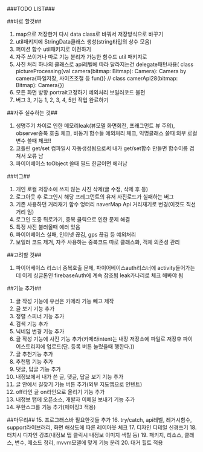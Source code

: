 
###TODO LIST###

##바로 할것##
1. map으로 저장한거 다시 data class로 바꿔서 저장방식으로 바꾸기
2. util패키지에 StringData클래스 생성(string타입의 상수 모음)
3. 퍼미션 함수 util패키지로 이전하기
4. 자주 쓰이거나 따로 기능 분리가 가능한 함수드 util 패키지로
5. 사진 처리 하나의 클래스로 api레벨에 따라 달라지는건 delegate패턴사용( class pictureProcessing(val camera(bitmap: Bitmap): Camera): Camera by camera{파일저장, 사이즈조절 등 fun()} // class camerApi28(bitmap: Bitmap): Camera{})
6. 모든 화면 방향 portrait고정하기 예외처리 보일러코드 불편
7. 버그 3, 기능 1, 2, 3, 4, 5번 작업 완료하기

##자주 실수하는 것##
1. 생명주기 차이로 인한 메모리leak(뷰모델 화면회전, 프래그먼트 뷰 주의), observer중복 호출 체크, 비동기 함수들 예외처리 체크, 익명클래스 쓸때 외부 로컬변수 쓸때 체크!!
2. 코틀린 get/set 컴파일시 자동생성됨으로써 내가 get/set함수 만들면 함수이름 겹쳐서 오류 남
3. 파이어베이스 toObject 쓸때 필드 한글이면 에러남

##버그##
1. 개인 로컬 저장소에 쓰지 않는 사진 삭제(글 수정, 삭제 후 등)
2. 로그아웃 후 로그인시 해당 프레그먼트의 유저 사진로드가 실패하는 버그
3. 기존 사용하던 거리재기 함수 엉터리 naverMap Api 거리재기로 변경(이것도 직선거리 임)
4. 로그인 도중 뒤로가기, 중복 클릭으로 인한 문제 해결
5. 특정 사진 불러올때 에러 있음
6. 파이어베이스 실패, 인터넷 끊김, gps 끊김 등 예외처리
7. 보일러 코드 제거, 자주 사용하는 중복코드 따로 클래스화, 객체 의존성 관리

##고려할 것##
1. 파이어베이스 리스너 중복호출 문제, 파이어베이스auth리스너에 activity들어가는데 이게 싱글톤인 firebaseAuth에 계속 참조됨 leak카나리로 체크 해봐야 됨

##기능 추가##
1. 글 작성 기능에 우선은 카메라 기능 빼고 제작
2. 글 보기 기능 추가
3. 정렬 스피너 기능 추가
4. 검색 기능 추가
5. 닉네임 변경 기능 추가
6. 글 작성 기능에 사진 기능 추가(카메라intent는 내장 저장소에 파일로 저장후 파이어스토리지에 업로드(단. 등록 버튼 눌렀을때 행한다.))
7. 글 추천기능 추가
8. 추천탭 기능 추가
9. 댓글, 답글 기능 추가
10. 내정보에서 내가 쓴 글, 댓글, 답글 보기 기능 추가
11. 글 안에서 길찾기 기능 버튼 추가(외부 지도앱으로 인텐트)
12. off라인 글 on라인으로 올리기 기능 추가
13. 내정보 탭에 오픈소스, 개발자 이메일 보내기 기능 추가
14. 무한스크롤 기능 추가(페이징3 적용)

##마무리##
15. 프로그래스바 필요한것들 추가
16. try/catch, api레벨, 레거시함수, support라이브러리, 화면 해상도에 따른 레이아웃 체크
17. 디자인 디테일 신경쓰기
18. 터치시 디자인 강조(내정보 탭 클릭시 내정보 이미지 색칠 등)
19. 패키지, 리소스, 클래스, 변수, 메소드 정리, mvvm모델에 맞게 기능 분리
20. 대거 힐트 적용